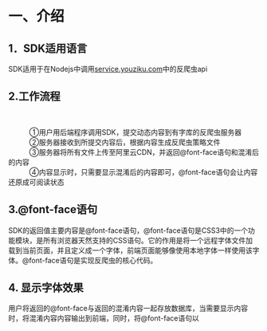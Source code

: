 # 一、介绍

## 1．SDK适用语言<br/>
SDK适用于在Nodejs中调用<a  target="_blank"  href="http://service.youziku.com">service.youziku.com</a>中的反爬虫api<br/>

## 2.工作流程<br/>　　
   ①用户用后端程序调用SDK，提交动态内容到有字库的反爬虫服务器<br/>
   ②服务器接收到所提交内容后，根据内容生成反爬虫策略文件<br/>
   ③服务器将所有文件上传至阿里云CDN，并返回@font-face语句和混淆后的内容<br/>
   ④内容显示时，只需要显示混淆后的内容即可，@font-face语句会让内容还原成可阅读状态<br/>

## 3.@font-face语句<br/>
SDK的返回值主要内容是@font-face语句，@font-face语句是CSS3中的一个功能模块，是所有浏览器天然支持的CSS语句。它的作用是将一个远程字体文件加载到当前页面，并且定义成一个字体，前端页面能够像使用本地字体一样使用该字体。@font-face语句是实现反爬虫的核心代码。<br/>

## 4. 显示字体效果
用户将返回的@font-face与返回的混淆内容一起存放数据库，当需要显示内容时，将混淆内容内容输出到前端，同时，将@font-face语句以<style>标签形式插入到前端代码中，混淆内容通过@font-face的字体即可还原出原始内容。


# 二、引用
## npm安装
``` npm
npm install youziku-plus@1.0.0
```

# 三、Sample
## 1.初始化YouzikuClient
``` node
var youziku =require("youziku-plus");
var youzikuPlusClient = new youziku.youzikuPlusClient("xxx");//apikey
```
## 2.调用接口
### 2.1.处理全部文本-所有格式
``` node

let json = {
    AccessKey: 'xxx',
    Content: '有字库，让中文跃上云端！',
    //标识使用系统生成的随机fontfamily
    UseRanFontFamily:false,
    Tag: ".class-1",
    Option: {
        //处理数字
        RanNumber: true,
        //处理字母
        RanEnglish: true,
        //处理汉字
        RanChinese: true
    }
};

 youzikuPlusClient.getFontFace(json).then(result => {
    //处理后的新文本
    console.log(result.NewContent);
    console.log(result.FontFamily);
    console.log(result.FontFace);
    console.log(result.Code);
    console.log(result.Tag);
    console.log(result.ErrorMessage);
}, error => {
   //出错
    console.log(error);
});
 
```

### 2.2.处理全部文本-WOFF
``` node

let json = {
    AccessKey: 'xxx',
    Content: '有字库，让中文跃上云端！',
    //标识使用系统生成的随机fontfamily
    UseRanFontFamily:false,
    Tag: ".class-1",
    Option: {
        //处理数字
        RanNumber: true,
        //处理字母
        RanEnglish: true,
        //处理汉字
        RanChinese: true
    }
};

 youzikuPlusClient.getWoffFontFace(json).then(result => {
    //处理后的新文本
    console.log(result.NewContent);
    console.log(result.FontFamily);
    console.log(result.FontFace);
    console.log(result.Code);
    console.log(result.Tag);
    console.log(result.ErrorMessage);
}, error => {
   //出错
    console.log(error);
});
 
```
### 2.3.处理指定文本-所有格式
``` node
let scopeJson = {
    AccessKey: 'xxx',
    Content: '有字库，让中文跃上云端！',
    //标识使用系统生成的随机fontfamily
    UseRanFontFamily:false,
    Tag: ".class-1",
    Option: {
        //处理数字
        RanNumber: true,
        //处理字母
        RanEnglish: true,
        //处理汉字
        RanChinese: true
    },
    Text:"有字库"
};

 youzikuPlusClient.getScopeFontFace(scopeJson).then(result => {
    //指定文本处理后的新文本
    console.log(result.NewContent);
    console.log(result.FontFamily);
    console.log(result.FontFace);
    console.log(result.Code);
    console.log(result.Tag);
    console.log(result.ErrorMessage);
}, error => {
    //出错
     console.log(error);
 });
```

### 2.4.处理指定文本-WOFF
``` node
let scopeJson = {
    AccessKey: 'xxx',
    Content: '有字库，让中文跃上云端！',
    //标识使用系统生成的随机fontfamily
    UseRanFontFamily:false,
    Tag: ".class-1",
    Option: {
        //处理数字
        RanNumber: true,
        //处理字母
        RanEnglish: true,
        //处理汉字
        RanChinese: true
    },
    Text:"有字库"
};

 youzikuPlusClient.getScopeWoffFontFace(scopeJson).then(result => {
    //指定文本处理后的新文本
    console.log(result.NewContent);
    console.log(result.FontFamily);
    console.log(result.FontFace);
    console.log(result.Code);
    console.log(result.Tag);
    console.log(result.ErrorMessage);
}, error => {
    //出错
     console.log(error);
 });
```
